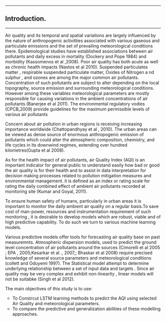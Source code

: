 
---------
## Introduction.
-------
<p>Air quality and its temporal and spatial variations are largely influenced by the nature of anthropogenic activitties associated with various gaseous and particulate emissions and the  set of prevailing meteorological conditions there. Epidemological studies have established associations between air pollutants and daily excess in mortality (Dockery and Pope 1984) and morbidity (Kassomenos et al ,2008). Poor air quality has both acute as well as chronic health impacts (Nastos et al 2010). Suspended particulates matter , respirable suspended particulate matter,  Oxides of Nitrogen a nd sulphur ,  and ozones are among the major common air pollutants. Concentration of such pollutants are subject to alter depending on the local topography, source emission and surrounding meteorological conditions. However among these variables meteorological parameters are mostly responsible for causing variations in the ambient concentrations of air pollutants.(Banerjee et al 2011). The environmental regulatory vodies (CPCB,2009) provide guidelines for the maximum permissible levels of various air pollutants </p>
<p> Concern about air pollution in urban regions is receiving increasing importance worldwide (Chattopandhyay et al , 2010). The urban areas can be viewed as dense source of enormous anthropogenic emission of pollutants which could alter the atmospheric composition, chemistry, and life cycles in its downwind regimes, extending over hundred kilometres(Gupta et al 2008).</p> 
<p>
As for the health impact of air pollutants, air Quality Index (AQI) is an important indicator for general public to understand easily how bad or good the air quality is for their health and to assist in data interpretation for decision making processes related to pollution mitigation measures and environmental management. it is defined as an index or rating scale for rating the  daily combined effect of ambient air pollutants recorded at monitoring site (Kumar and Goyal, 2011). 
</p> 
<p> 
To ensure human safety of humans, particularly in urban areas it is important to monitor the daily ambient air quality on a regular basis.To save cost of man-power, resources and instrumentation requirement of such monitoring , it is desirable to develop models which are robust, viable and of high predictive capability. To do such we turn to various machine learning models.</p>

<p> 
Various predictive models offer tools for forecasting air quality base on past measuremnts. Atmospheric dispersion models, used to predict the ground level concentration of air pollutants around the sources (Cimorelli et al 2005 ; EPA , 2005;Kesarkar et al ., 2007,; Bhaskar et al 2008) require precised knowledge of several source parameters and meteorological conditions (collett and Oduyemi  1997). The Statistical model attempt to determine underlying relationship between a set of input  data and targets . Since air quality may be very complex and exhibit  non-linearity , linear models will not be suitabke (Singh et al 2012). 
</p>

<p>
The main objectives of this study is to use:
  
   <ul style="list-style-type:circle">
  <li>
  To Constrcut LSTM learning methods to predict the AQI using selected Air Quality and meteorological parameters. 
  
  </li>
  <li> To compare the predictive and generalization abilities of these modelling approaches.</li>

</ul> 
</p>
